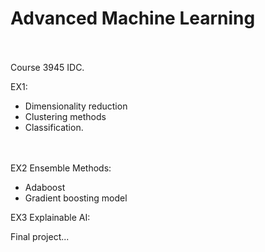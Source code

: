 # Advanced Machine Learning
<br><br>
Course 3945 IDC.

EX1:
* Dimensionality reduction
* Clustering methods
* Classification.

<br><br>
EX2 Ensemble Methods:
* Adaboost
* Gradient boosting model

EX3 Explainable AI:<br>


Final project...
